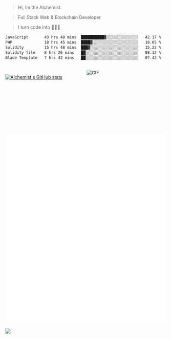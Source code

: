 > Hi, Im the Alchemist.

> Full Stack Web & Blockchain Developer

> I turn code into 💎💎💎

<!--START_SECTION:waka-->
```text
JavaScript       43 hrs 48 mins  ██████████▓░░░░░░░░░░░░░░   42.17 % 
PHP              18 hrs 45 mins  ████▓░░░░░░░░░░░░░░░░░░░░   18.05 % 
Solidity         15 hrs 48 mins  ███▓░░░░░░░░░░░░░░░░░░░░░   15.22 % 
Solidity file    8 hrs 26 mins   ██░░░░░░░░░░░░░░░░░░░░░░░   08.12 % 
Blade Template   7 hrs 42 mins   ██░░░░░░░░░░░░░░░░░░░░░░░   07.42 % 
```
<!--END_SECTION:waka-->


<br />

<img align="right" alt="GIF" src="https://user-images.githubusercontent.com/5355808/139111924-210cc6fa-9fb1-4dac-929d-6324a5836a92.gif" width="250" height="200" />

[![Alchemist's GitHub stats](https://github-readme-stats.vercel.app/api?username=DrMaxis&show_icons=true&theme=outrun&count_private=true)](#)

![](https://raw.githubusercontent.com/DrMaxis/github-stats-transparent/output/generated/overview.svg)
![](https://raw.githubusercontent.com/DrMaxis/github-stats-transparent/output/generated/languages.svg)

 
<a href="https://count.getloli.com/"><img src="https://count.getloli.com/get/@:maxis-the-alchemist?theme=rule34"></a>
<!-- https://count.getloli.com/get/@alchemist?theme=rule34 -->
<br>


